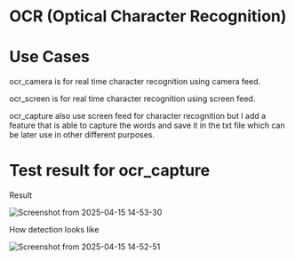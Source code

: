 # OCR (Optical Character Recognition)

# Use Cases

ocr_camera is for real time character recognition using camera feed.

ocr_screen is for real time character recognition using screen feed.

ocr_capture also use screen feed for character recognition but I add a feature that is able to capture the words and save it in the txt file which can be later use in other different purposes.

# Test result for ocr_capture 

Result

![Screenshot from 2025-04-15 14-53-30](https://github.com/user-attachments/assets/4e1cffb6-4cca-43db-857d-eb9e78ff7310)

How detection looks like 

![Screenshot from 2025-04-15 14-52-51](https://github.com/user-attachments/assets/7cab8530-2fea-4dbc-bac3-7b231c008e94)
